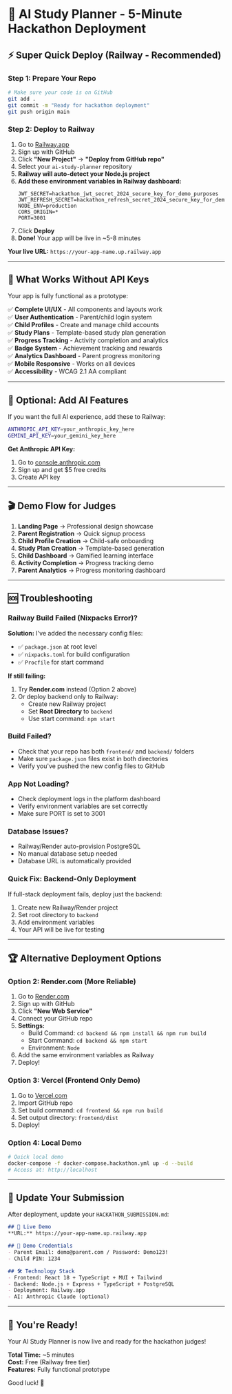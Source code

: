 # 🚀 AI Study Planner - 5-Minute Hackathon Deployment

## ⚡ Super Quick Deploy (Railway - Recommended)

### Step 1: Prepare Your Repo
```bash
# Make sure your code is on GitHub
git add .
git commit -m "Ready for hackathon deployment"
git push origin main
```

### Step 2: Deploy to Railway
1. Go to [Railway.app](https://railway.app)
2. Sign up with GitHub
3. Click **"New Project"** → **"Deploy from GitHub repo"**
4. Select your `ai-study-planner` repository
5. **Railway will auto-detect your Node.js project**
6. **Add these environment variables in Railway dashboard:**
   ```
   JWT_SECRET=hackathon_jwt_secret_2024_secure_key_for_demo_purposes
   JWT_REFRESH_SECRET=hackathon_refresh_secret_2024_secure_key_for_demo_purposes
   NODE_ENV=production
   CORS_ORIGIN=*
   PORT=3001
   ```
7. Click **Deploy**
8. **Done!** Your app will be live in ~5-8 minutes

**Your live URL:** `https://your-app-name.up.railway.app`

---

## 🎯 What Works Without API Keys

Your app is fully functional as a prototype:

✅ **Complete UI/UX** - All components and layouts work  
✅ **User Authentication** - Parent/child login system  
✅ **Child Profiles** - Create and manage child accounts  
✅ **Study Plans** - Template-based study plan generation  
✅ **Progress Tracking** - Activity completion and analytics  
✅ **Badge System** - Achievement tracking and rewards  
✅ **Analytics Dashboard** - Parent progress monitoring  
✅ **Mobile Responsive** - Works on all devices  
✅ **Accessibility** - WCAG 2.1 AA compliant  

---

## 🤖 Optional: Add AI Features

If you want the full AI experience, add these to Railway:

```bash
ANTHROPIC_API_KEY=your_anthropic_key_here
GEMINI_API_KEY=your_gemini_key_here
```

**Get Anthropic API Key:**
1. Go to [console.anthropic.com](https://console.anthropic.com)
2. Sign up and get $5 free credits
3. Create API key

---

## 🎬 Demo Flow for Judges

1. **Landing Page** → Professional design showcase
2. **Parent Registration** → Quick signup process
3. **Child Profile Creation** → Child-safe onboarding
4. **Study Plan Creation** → Template-based generation
5. **Child Dashboard** → Gamified learning interface
6. **Activity Completion** → Progress tracking demo
7. **Parent Analytics** → Progress monitoring dashboard

---

## 🆘 Troubleshooting

### Railway Build Failed (Nixpacks Error)?
**Solution:** I've added the necessary config files:
- ✅ `package.json` at root level
- ✅ `nixpacks.toml` for build configuration
- ✅ `Procfile` for start command

**If still failing:**
1. Try **Render.com** instead (Option 2 above)
2. Or deploy backend only to Railway:
   - Create new Railway project
   - Set **Root Directory** to `backend`
   - Use start command: `npm start`

### Build Failed?
- Check that your repo has both `frontend/` and `backend/` folders
- Make sure `package.json` files exist in both directories
- Verify you've pushed the new config files to GitHub

### App Not Loading?
- Check deployment logs in the platform dashboard
- Verify environment variables are set correctly
- Make sure PORT is set to 3001

### Database Issues?
- Railway/Render auto-provision PostgreSQL
- No manual database setup needed
- Database URL is automatically provided

### Quick Fix: Backend-Only Deployment
If full-stack deployment fails, deploy just the backend:
1. Create new Railway/Render project
2. Set root directory to `backend`
3. Add environment variables
4. Your API will be live for testing

---

## 🏆 Alternative Deployment Options

### Option 2: Render.com (More Reliable)
1. Go to [Render.com](https://render.com)
2. Sign up with GitHub
3. Click **"New Web Service"**
4. Connect your GitHub repo
5. **Settings:**
   - Build Command: `cd backend && npm install && npm run build`
   - Start Command: `cd backend && npm start`
   - Environment: `Node`
6. Add the same environment variables as Railway
7. Deploy!

### Option 3: Vercel (Frontend Only Demo)
1. Go to [Vercel.com](https://vercel.com)
2. Import GitHub repo
3. Set build command: `cd frontend && npm run build`
4. Set output directory: `frontend/dist`
5. Deploy!

### Option 4: Local Demo
```bash
# Quick local demo
docker-compose -f docker-compose.hackathon.yml up -d --build
# Access at: http://localhost
```

---

## 📝 Update Your Submission

After deployment, update your `HACKATHON_SUBMISSION.md`:

```markdown
## 🔗 Live Demo
**URL:** https://your-app-name.up.railway.app

## 🎥 Demo Credentials
- Parent Email: demo@parent.com / Password: Demo123!
- Child PIN: 1234

## 🛠️ Technology Stack
- Frontend: React 18 + TypeScript + MUI + Tailwind
- Backend: Node.js + Express + TypeScript + PostgreSQL
- Deployment: Railway.app
- AI: Anthropic Claude (optional)
```

---

## 🎉 You're Ready!

Your AI Study Planner is now live and ready for the hackathon judges!

**Total Time:** ~5 minutes  
**Cost:** Free (Railway free tier)  
**Features:** Fully functional prototype  

Good luck! 🚀